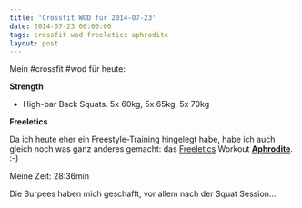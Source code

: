 ```yaml
---
title: 'Crossfit WOD für 2014-07-23'
date: 2014-07-23 00:00:00 
tags: crossfit wod freeletics aphrodite
layout: post
---
```

Mein #crossfit #wod für heute:

**Strength**

* High-bar Back Squats. 5x 60kg, 5x 65kg, 5x 70kg

**Freeletics**

Da ich heute eher ein Freestyle-Training hingelegt habe, habe ich auch gleich noch was ganz anderes gemacht: das [Freeletics][0] Workout [**Aphrodite**][1]. :-)

Meine Zeit: 28:36min

Die Burpees haben mich geschafft, vor allem nach der Squat Session...

[0]: https://www.freeletics.com/de/
[1]: http://tribesports.com/workouts/freeletics-aphrodite

